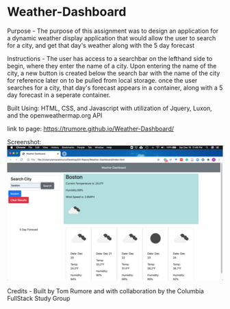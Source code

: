 # Weather-Dashboard

Purpose - The purpose of this assignment was to design an application for a dynamic weather display application that would allow the user to search for a city, and get that day's weather along with the 5 day forecast

Instructions - The user has access to a searchbar on the lefthand side to begin, where they enter the name of a city. Upon entering the name of the city, a new button is created below the search bar with the name of the city for reference later on to be pulled from local storage. once the user searches for a city, that day's forecast appears in a container, along with a 5 day forecast in a seperate container.

Built Using: HTML, CSS, and Javascript with utilization of Jquery, Luxon, and the openweathermap.org API

link to page: https://trumore.github.io/Weather-Dashboard/

Screenshot:
![weather-dashboard](Assets/weather-dashboard.png)

Credits - Built by Tom Rumore and with collaboration by the Columbia FullStack Study Group
